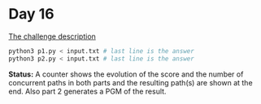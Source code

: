 # Day 16

[The challenge description](https://adventofcode.com/2024/day/16)

```sh
python3 p1.py < input.txt # last line is the answer
python3 p2.py < input.txt # last line is the answer
```

**Status:** A counter shows the evolution of the score and the number of concurrent paths in both parts and the resulting path(s) are shown at the end. Also part 2 generates a PGM of the result.

